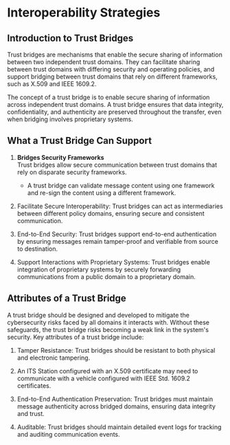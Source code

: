 # Interoperability Strategies

## Introduction to Trust Bridges  
Trust bridges are mechanisms that enable the secure sharing of information between two independent trust domains. They can facilitate sharing between trust domains with differing security and operating policies, and support bridging between trust domains that rely on different frameworks, such as X.509 and IEEE 1609.2.

The concept of a trust bridge is to enable secure sharing of information across independent trust domains. A trust bridge ensures that data integrity, confidentiality, and authenticity are preserved throughout the transfer, even when bridging involves proprietary systems.

## What a Trust Bridge Can Support

1. **Bridges Security Frameworks**  
   Trust bridges allow secure communication between trust domains that rely on disparate security frameworks.  
   - A trust bridge can validate message content using one framework and re-sign the content using a different framework.
   
2. Facilitate Secure Interoperability: Trust bridges can act as intermediaries between different policy domains, ensuring secure and consistent communication.  

3. End-to-End Security: Trust bridges support end-to-end authentication by ensuring messages remain tamper-proof and verifiable from source to destination.  

4. Support Interactions with Proprietary Systems: Trust bridges enable integration of proprietary systems by securely forwarding communications from a public domain to a proprietary domain.



## Attributes of a Trust Bridge

A trust bridge should be designed and developed to mitigate the cybersecurity risks faced by all domains it interacts with. Without these safeguards, the trust bridge risks becoming a weak link in the system's security. Key attributes of a trust bridge include:

1. Tamper Resistance: Trust bridges should be resistant to both physical and electronic tampering.

2. An ITS Station configured with an X.509 certificate may need to communicate with a vehicle configured with IEEE Std. 1609.2 certificates.  

3. End-to-End Authentication Preservation: Trust bridges must maintain message authenticity across bridged domains, ensuring data integrity and trust.  

4. Auditable: Trust bridges should maintain detailed event logs for tracking and auditing communication events.
